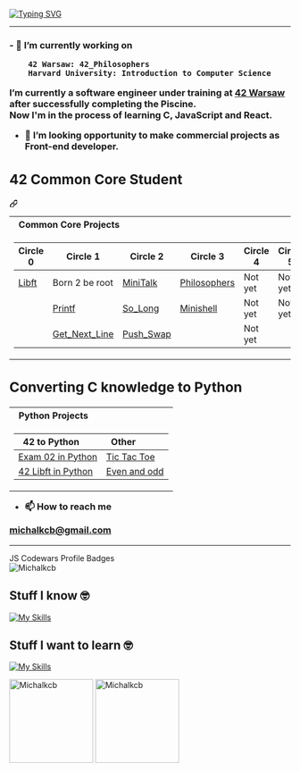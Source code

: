 

[![Typing SVG](https://readme-typing-svg.demolab.com?font=Fira+Code&pause=1000&random=false&width=435&lines=Hello+I'm+Michael)](https://git.io/typing-svg)
<hr>
<h3>       
- 🔭 I’m currently working on <br>

        42 Warsaw: 42_Philosophers
        Harvard University: Introduction to Computer Science
 I’m currently a software engineer under training at <a href="https://42warsaw.pl/">42 Warsaw</a> after successfully completing the Piscine.<br>
    Now I'm in the process of learning C, JavaScript and React.


- 🤔 I’m looking opportunity to make commercial projects as Front-end developer.
  
<div class="markdown-heading" dir="auto">
        <h2 class="heading-element" dir="auto">42 Common Core Student</h2>
                <svg viewBox="0 0 14 14" version="1.1" width="14" height="14" aria-hidden="true">
                <path d="m7.775 3.275 1.25-1.25a3.5 3.5 0 1 1 4.95 4.95l-2.5 2.5a3.5 3.5 0 0 1-4.95 0 .751.751 0 0 1 .018-1.042.751.751 0 0 1 1.042-.018 1.998 1.998 0 0 0 2.83 0l2.5-2.5a2.002 2.002 0 0 0-2.83-2.83l-1.25 1.25a.751.751 0 0 1-1.042-.018.751.751 0 0 1-.018-1.042Zm-4.69 9.64a1.998 1.998 0 0 0 2.83 0l1.25-1.25a.751.751 0 0 1 1.042.018.751.751 0 0 1 .018 1.042l-1.25 1.25a3.5 3.5 0 1 1-4.95-4.95l2.5-2.5a3.5 3.5 0 0 1 4.95 0 .751.751 0 0 1-.018 1.042.751.751 0 0 1-1.042.018 1.998 1.998 0 0 0-2.83 0l-2.5 2.5a1.998 1.998 0 0 0 0 2.83Z">
        </path>
        </svg>
</div>
<markdown-accessiblity-table data-catalyst="">
        <table tabindex="0">
<tbody><tr>
<th align="left"> &nbsp; Common Core Projects</th>
</tr>
<tr>
<td>
<table>
<thead>
<tr>
<th>Circle 0</th>
<th>Circle 1</th>
<th>Circle 2</th>
<th>Circle 3</th>
<th>Circle 4</th>
<th>Circle 5</th>
<th>Circle 6</th>
</tr>
</thead>
<tbody>
<tr>
<td><a href="https://github.com/Michalkcb/42_Warsaw_Core/tree/main/libft">Libft</a></td>
<td>Born 2 be root</td>
<td><a href="https://github.com/Michalkcb/42_Minitalk">MiniTalk</a></td>
<td><a href="https://github.com/Michalkcb/42_philosophers">Philosophers</a></td>
<td>Not yet</td>
<td>Not yet</td>
<td>Not yet</td>
</tr>
<tr>
<td></td>
<td><a href="https://github.com/Michalkcb/42_Warsaw_Core/tree/main/ft_printf">Printf</a></td>
<td><a href="https://github.com/Michalkcb/42_so_long">So_Long</a></td>
<td><a href="https://github.com/Michalkcb/42_Minishell">Minishell</a></td>
<td>Not yet</td>
<td>Not yet</td>
<td></td>
</tr>
<tr>
<td></td>
<td><a href="https://github.com/Michalkcb/42_Warsaw_Core/tree/main/get_next_line">Get_Next_Line</a></td>
<td><a href="https://github.com/Michalkcb/42_push_swap">Push_Swap</a></td>
<td></td>
<td>Not yet</td>
<td></td>
<td></td>
</tr>
</tbody>
</table>
</td>
</tr></tbody></table></markdown-accessiblity-table>




<div class="markdown-heading" dir="auto">
        <h2 class="heading-element" dir="auto">Converting C knowledge to Python</h2>
<markdown-accessiblity-table data-catalyst="">
        <table tabindex="0">
<tbody><tr>
<th align="left"> &nbsp; Python Projects</th>
</tr>
        
<tr>
<td>
<table>
    <thead>
        <tr>
            <th align="left">&nbsp; 42 to Python</th>
            <th align="left">&nbsp; Other</th>
        </tr>
    </thead>
    <tbody>
        <tr>
            <td><a href="https://github.com/Michalkcb/42_C_To_Python/tree/main/Egzam/Rank-02">Exam 02 in Python</a></td>
            <td><a href="https://github.com/Michalkcb/Python/tree/main/wyzwaniePython/ticTacToe">Tic Tac Toe</a></td>
        </tr>
        <tr>
            <td><a href="https://github.com/Michalkcb/42_Python_Libft">42 Libft in Python</a></td>
            <td><a href="https://github.com/Michalkcb/Python/tree/main/even%26odd">Even and odd</a></td>
        </tr>
    </tbody>
</table>


</td>
</tr></tbody></table></markdown-accessiblity-table>

- 📫 How to reach me

michalkcb@gmail.com
</h3>
<hr>
JS Codewars Profile Badges
<br>
<span>
  <img src="https://www.codewars.com/users/Michalkcb/badges/large" alt="Michalkcb" />
</span>

## Stuff I know 🤓
[![My Skills](https://skillicons.dev/icons?i=js,c,react,git,github,nodejs,html,css,sass,tailwind,bootstrap,raspberrypi,vscode)](https://skillicons.dev)

## Stuff I want to learn 🤓
[![My Skills](https://skillicons.dev/icons?i=mongodb,react,angular,mysql,php)](https://skillicons.dev)



<span>
<img  height="150px" src="https://github-readme-stats.vercel.app/api/top-langs?username=Michalkcb&show_icons=true&locale=en&layout=compact&theme=transparent" alt="Michalkcb" /> 
</span>

<span>
<img height="150px" src="https://github-readme-stats.vercel.app/api?username=Michalkcb&show_icons=true&locale=en&theme=transparent&hide=prs,issues,contribs" alt="Michalkcb" />
</span>


<!-- **Michalkcb/Michalkcb** is a ✨ _special_ ✨ repository because its `README.md` (this file) appears on your GitHub profile.

Here are some ideas to get you started:

- 🔭 I’m currently working on ...
- 🌱 I’m currently learning ...
- 👯 I’m looking to collaborate on ...

- 💬 Ask me about ...

- 😄 Pronouns: ...
- ⚡ Fun fact: ... -->
